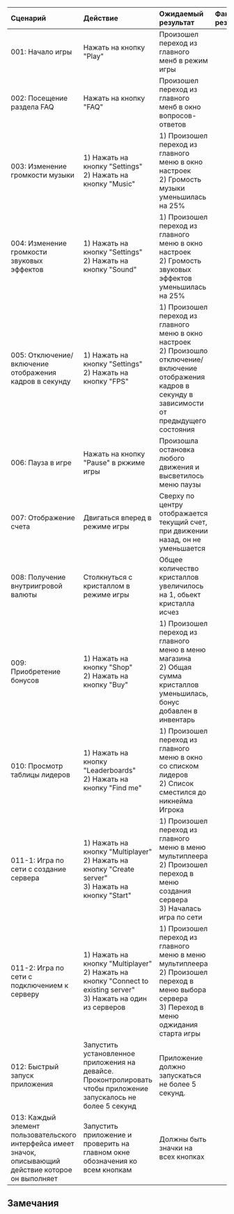 |Сценарий|Действие|Ожидаемый результат|Фактический результат| Оценка|
|:---|:---|:---|:---|:---|
|001: Начало игры| Нажать на кнопку "Play"| Произошел переход из главного менб в режим игры|||
|002: Посещение раздела FAQ| Нажать на кнопку "FAQ"| Произошел переход из главного менб в окно вопросов-ответов|||
|003: Изменение громкости музыки| 1) Нажать на кнопку "Settings" <br /> 2) Нажать на кнопку "Music" | 1) Произошел переход из главного меню в окно настроек <br /> 2) Громость музыки уменьшилась на 25%|||
|004: Изменение громкости звуковых эффектов| 1) Нажать на кнопку "Settings" <br /> 2) Нажать на кнопку "Sound" | 1) Произошел переход из главного меню в окно настроек <br /> 2) Громость звуковых эффектов уменьшилась на 25%|||
|005: Отключение/включение отображения кадров в секунду| 1) Нажать на кнопку "Settings" <br /> 2) Нажать на кнопку "FPS" | 1) Произошел переход из главного меню в окно настроек <br /> 2) Произошло отключение/включение отображения кадров в секунду в зависимости от предыдущего состояния|||
|006: Пауза в игре|Нажать на кнопку "Pause" в ркжиме игры|Произошла остановка любого движения и высветилось меню паузы|||
|007: Отображение счета|Двигаться вперед в режиме игры| Сверху по центру отображается текущий счет, при движении назад, он не уменьшается|||
|008: Получение внутриигровой валюты|Столкнуться с кристаллом в режиме игры|Общее количество кристаллов увеличилось на 1, обьект кристалла исчез|||
|009: Приобретение бонусов|1) Нажать на кнопку "Shop" <br /> 2) Нажать на кнопку "Buy" | 1) Произошел переход из главного меню в меню магазина <br /> 2) Общая сумма кристаллов уменьшилась, бонус добавлен в инвентарь|||
|010: Просмотр таблицы лидеров|1) Нажать на кнопку "Leaderboards" <br /> 2) Нажать на кнопку "Find me" | 1) Произошел переход из главного меню в окно со списком лидеров <br /> 2) Список сместился до никнейма Игрока|||
|011-1: Игра по сети c создание сервера|1) Нажать на кнопку "Multiplayer" <br /> 2) Нажать на кнопку "Create server" <br /> 3) Нажать на кнопку "Start"| 1) Произошел переход из главного меню в меню мультиплеера <br /> 2) Произошел переход в меню создания сервера <br /> 3) Началась игра по сети|||
|011-2: Игра по сети с подключением к серверу|1) Нажать на кнопку "Multiplayer" <br /> 2) Нажать на кнопку "Connect to existing server" <br /> 3) Нажать на один из серверов| 1) Произошел переход из главного меню в меню мультиплеера <br /> 2) Произошел переход в меню выбора сервера <br /> 3) Переход в меню оджидания старта игры|||
|012: Быстрый запуск приложения|Запустить установленное приложения на девайсе. Проконтролировать чтобы приложение запускалось не более 5 секунд |Приложение должно запускаться не более 5 секунд.|||
|013: Каждый элемент пользовательского интерфейса имеет значок, описывающий действие которое он выполняет|Запустить приложение и проверить на главном окне обозначения ко всем кнопкам|Должны быть значки на всех кнопках|||


## Замечания
